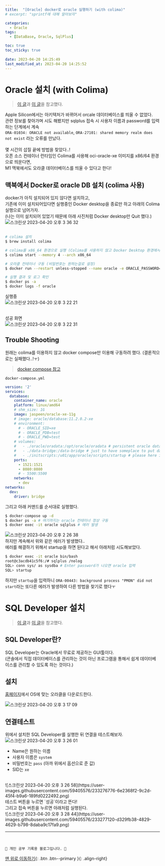 ```yaml
---
title:  "[Oracle] docker로 oracle 실행하기 (with colima)"
# excerpt: "sprintf에 대해 알아보자"

categories:
  - Oracle
tags:
  - [DataBase, Oracle, SqlPlus]

toc: true
toc_sticky: true
 
date: 2023-04-20 14:25:49
last_modified_at: 2023-04-20 14:25:52
---
```


# Oracle 설치 (with Colima)

> [이 글](https://shanepark.tistory.com/400)과 [이 글](https://king-ja.tistory.com/107)을 참고했다.

Apple Silicon에서는 아키텍처가 바뀌어서 orcale 데이터베이스를 띄울 수 없었다.<br>
관련 정보를 찾아가며 시도 해봤지만 sqlplus 접속 시 사용자 이름과 password를 입력하는 단계에서 계속 <br>
`ORA-01034: ORACLE not available`, `ORA-27101: shared memory realm does not exist` 라는 오류를 만났다.<br><br>
몇 시간의 삽질 끝에 방법을 찾았다..!<br>
오픈 소스 컨테이너 런타임인 Colima를 사용해 oci-oracle-xe 이미지를 x86/64 환경으로 띄운다면, <br>
M1 맥북에서도 오라클 데이터베이스를 띄울 수 있다고 한다!

## 맥북에서 Docker로 oracle DB 설치 (colima 사용)
docker가 아직 설치되어 있지 않다면 설치하고, <br>
기존에 이미 설치되어있다면 실행중인 Docker desktop을 종료만 하고 아래의 Colima 실행으로 넘어가자.<br>
(나는 이미 설치되어 있었기 때문에 아래 사진처럼 Docker desktop만 Quit 했다.)<br>
![스크린샷 2023-04-20 오후 3 36 32](https://user-images.githubusercontent.com/59405576/233279330-08979142-5545-491f-b30f-e6aa42eda3fc.png)<br><br>

```bash
# colima 설치
$ brew install colima

# colima를 x86_64 환경으로 실행 (Colima를 사용하지 않고 Docker Desktop 환경에서는 oci-oracle-xe 이미지로 컨테이너를 띄웠을 때 아키텍처가 달라 문제가 되었었는데, 그걸 Colima가 해결 해 줍니다.)
$ colima start --memory 4 --arch x86_64

# 오라클 컨테이너 구동 (비밀번호는 원하는걸로 설정)
$ docker run --restart unless-stopped --name oracle -e ORACLE_PASSWORD=pass -p 1521:1521 -d gvenzl/oracle-xe

# 실행 결과 및 로그 확인
$ docker ps -a
$ docker logs -f oracle
```

실행중<br>
![스크린샷 2023-04-20 오후 3 22 21](https://user-images.githubusercontent.com/59405576/233275968-0586a0e9-f70f-46a8-bcb6-a1cc8246f8b8.png)<br><br>

성공 화면<br>
![스크린샷 2023-04-20 오후 3 22 31](https://user-images.githubusercontent.com/59405576/233275917-506cf276-bf2b-4b7b-b0e6-77c83135b986.png)

## Trouble Shooting
원래는 colima를 이용하지 않고 docker compose만 이용해 구동하려 했다. (결론적으로는 실패했다..!ㅜ)

> [docker compose 참고](https://jonghyeok-dev.tistory.com/56)

`docker-compose.yml`
```yml
version: '2'
services:
  database:
    container_name: oracle
    platform: linux/amd64
    # shm_size: 1G
    image: jaspeen/oracle-xe-11g
    # image: oracle/database:11.2.0.2-xe
    # environment:
      # - ORACLE_SID=xe
      # - ORACLE_PDB=test
      # - ORACLE_PWD=test
    # volumes:
    #   - ./oracle/oradata:/opt/oracle/oradata # persistent oracle database data.
    #   - ./data-bridge:/data-bridge # just to have someplace to put data into the running container if needed
    #   - ./initscripts:/u01/app/oracle/scripts/startup # please here init scripts
    ports:
      - 1521:1521
      - 8080:8080
      # - 5500:5500
    networks:
      - dev
networks:
  dev:
    driver: bridge
```
그리고 아래 커맨드를 순서대로 실행했다.

```bash
$ docker-compose up -d
$ docker ps -a # 여기까지는 oracle 컨테이너 정상 구동
$ docker exec -it oracle sqlplus # 에러 발생
```

![스크린샷 2023-04-20 오후 2 26 38](https://user-images.githubusercontent.com/59405576/233266418-92c81088-f300-4aa9-941e-12bcde766d3f.png)<br>
하지만 계속해서 위와 같은 에러가 발생했다.. <br>
에러를 해결하기 위해서 startup을 하면 된다고 해서 아래처럼 시도해보았다.
```bash
$ docker exec -it oracle bin/bash
root@c3acdb41c5f6:/# sqlplus /nolog
SQL> conn sys/ as sysdba # Enter password가 나오면 oracle 입력
SQL> startup
```
하지만 `startup`을 입력하니 `ORA-00443: background process "PMON" did not start`라는 또다른 에러가 발생하여 다른 방법을 찾기로 했다ㅜ



# SQL Developer 설치
> [이 글](https://eunoia3jy.tistory.com/88)과 [이 글](https://fomaios.tistory.com/entry/Oracle-Mac-OS%EC%97%90-SQL-Developer-%EC%84%A4%EC%B9%98%ED%95%98%EB%8A%94-%EB%B0%A9%EB%B2%95)을 참고했다.

## SQL Developer란?
SQL Developer는 Oracle에서 무료로 제공하는 GUI툴이다.<br>
(콘솔에서 직접 데이터베이스를 관리하는 것이 아닌 프로그램을 통해서 쉽게 데이터베이스를 관리할 수 있도록 하는 것이다.)

## 설치
[홈페이지](https://www.oracle.com/database/sqldeveloper/technologies/download/)에서 OS에 맞는 오라클을 다운로드한다.<br>

![스크린샷 2023-04-20 오후 3 17 09](https://user-images.githubusercontent.com/59405576/233274914-fd8e9cb4-e26c-43a1-9083-2219d272fe46.png)

## 연결테스트
위에서 설치한 SQL Developer를 실행한 뒤 연결을 테스트해보자.<br>
![스크린샷 2023-04-20 오후 3 26 01](https://user-images.githubusercontent.com/59405576/233276588-e0c4d658-7bd4-479d-b206-df2cba5871f1.png)<br>
- Name은 원하는 이름
- 사용자 이름은 `system`
- 비밀번호는 `pass` (아까 위에서 옵션으로 준 값)
- SID는 `xe`

<br>
![스크린샷 2023-04-20 오후 3 26 58](https://user-images.githubusercontent.com/59405576/233276776-6e2368f2-9c2d-45f4-b9a6-189fd0222492.png)<br>
테스트 버튼을 누르면 `성공`이라고 뜬다!<br>
그리고 접속 버튼을 누르면 아래처럼 실행된다.<br>
![스크린샷 2023-04-20 오후 3 28 44](https://user-images.githubusercontent.com/59405576/233277120-d329fb38-4829-4629-b798-8daba9c17fa9.png)
















***
<br>


    💛 개인 공부 기록용 블로그입니다. 👻

[맨 위로 이동하기](#){: .btn .btn--primary }{: .align-right}